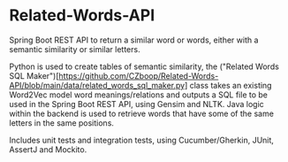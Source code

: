 # Related-Words-API

Spring Boot REST API to return a similar word or words, either with a semantic similarity or similar letters. 

Python is used to create tables of semantic similarity, the ("Related Words SQL Maker")[https://github.com/CZboop/Related-Words-API/blob/main/data/related_words_sql_maker.py] class takes an existing Word2Vec model word meanings/relations and outputs a SQL file to be used in the Spring Boot REST API, using Gensim and NLTK.
Java logic within the backend is used to retrieve words that have some of the same letters in the same positions.

Includes unit tests and integration tests, using Cucumber/Gherkin, JUnit, AssertJ and Mockito.
